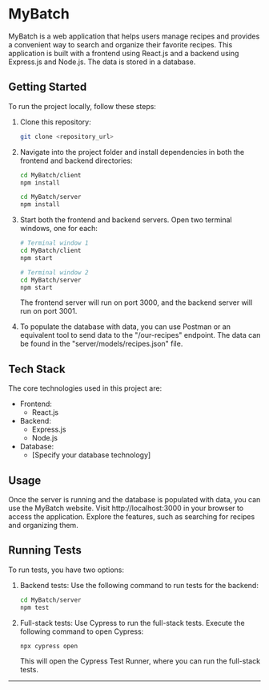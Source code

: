 # MyBatch

MyBatch is a web application that helps users manage recipes and provides a convenient way to search and organize their favorite recipes. This application is built with a frontend using React.js and a backend using Express.js and Node.js. The data is stored in a database.

## Getting Started

To run the project locally, follow these steps:

1. Clone this repository:

   ```bash
   git clone <repository_url>
   ```

2. Navigate into the project folder and install dependencies in both the frontend and backend directories:

   ```bash
   cd MyBatch/client
   npm install
   ```

   ```bash
   cd MyBatch/server
   npm install
   ```

3. Start both the frontend and backend servers. Open two terminal windows, one for each:

   ```bash
   # Terminal window 1
   cd MyBatch/client
   npm start
   ```

   ```bash
   # Terminal window 2
   cd MyBatch/server
   npm start
   ```

   The frontend server will run on port 3000, and the backend server will run on port 3001.

4. To populate the database with data, you can use Postman or an equivalent tool to send data to the "/our-recipes" endpoint. The data can be found in the "server/models/recipes.json" file.

## Tech Stack

The core technologies used in this project are:

- Frontend:
  - React.js
- Backend:
  - Express.js
  - Node.js
- Database:
  - [Specify your database technology]

## Usage

Once the server is running and the database is populated with data, you can use the MyBatch website. Visit http://localhost:3000 in your browser to access the application. Explore the features, such as searching for recipes and organizing them.

## Running Tests

To run tests, you have two options:

1. Backend tests: Use the following command to run tests for the backend:

   ```bash
   cd MyBatch/server
   npm test
   ```

2. Full-stack tests: Use Cypress to run the full-stack tests. Execute the following command to open Cypress:

   ```bash
   npx cypress open
   ```

   This will open the Cypress Test Runner, where you can run the full-stack tests.

---
